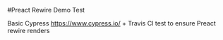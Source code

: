 #Preact Rewire Demo Test

Basic Cypress https://www.cypress.io/ + Travis CI test to ensure Preact rewire renders
